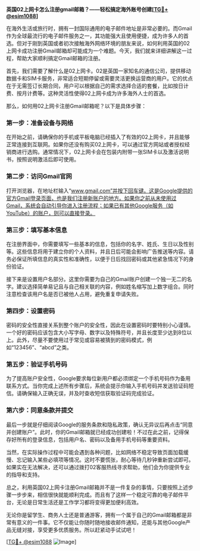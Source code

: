 **英国02上网卡怎么注册gmail邮箱？——轻松搞定海外账号创建[[TG💪+ @esim1088](https://t.me/s/esim1088)]**

在海外生活或旅行时，拥有一封国际通用的电子邮件地址是非常必要的。而Gmail作为全球最流行的电子邮件服务之一，其功能强大且使用便捷，成为许多人的首选。但对于刚到英国或者初次接触海外网络环境的朋友来说，如何利用英国的02上网卡成功注册Gmail邮箱却可能成为一个难题。今天，我们就来详细讲解这一过程，帮助大家顺利搞定Gmail邮箱的注册。

首先，我们需要了解什么是02上网卡。02是英国一家知名的通信公司，提供移动数据卡和SIM卡服务，非常适合短期停留或需要灵活更换运营商的用户。它的优点在于无需签订长期合同，用户可以根据自己的需求选择合适的套餐，比如按日计费、按月计费等。这种灵活性使得02上网卡成为许多海外人士的首选。

那么，如何用02上网卡注册Gmail邮箱呢？以下是具体步骤：

### 第一步：准备设备与网络

在开始之前，请确保你的手机或平板电脑已经插入了有效的02上网卡，并且能够正常连接到互联网。如果你还没有购买02上网卡，可以通过官方网站或者授权经销商进行选购。通常情况下，02上网卡会在包装内附带一张SIM卡以及激活说明书，按照说明激活后即可使用。

### 第二步：访问Gmail官网

打开浏览器，在地址栏输入“www.gmail.com”并按下回车键。这是Google提供的官方Gmail登录页面，也是我们注册新账户的地方。如果你之前从未使用过Gmail，系统会自动引导你进入注册流程；如果已有其他Google服务（如YouTube）的账户，则可以直接登录。

### 第三步：填写基本信息

在注册界面中，你需要填写一些基本的信息，包括你的名字、姓氏、生日以及性别等。这些信息将用于建立你的个人资料，并且日后可能会影响广告推送等内容。请务必保证所填信息的真实性和准确性，以便于日后找回密码或其他紧急情况下的身份验证。

接下来是设置用户名部分。这里你需要为自己的Gmail账户创建一个独一无二的名字。建议选择简单易记且与自己相关联的内容，例如姓名缩写加上数字组合。同时注意检查该用户名是否已被他人占用，避免重复申请失败。

### 第四步：设置密码

密码的安全性直接关系到整个账户的安全性，因此在设置密码时要特别小心谨慎。一个好的密码应该包含大小写字母、数字以及特殊符号，并且长度至少达到8位以上。此外，尽量不要使用过于常见或容易被猜到的密码模式，例如“123456”、“abcd”之类。

### 第五步：验证手机号码

为了提高账户安全性，Google要求每位新用户都必须绑定一个手机号码作为备用联系方式。当你完成上述所有步骤后，系统会提示你输入手机号码并发送验证码短信。请确保输入正确无误，并及时查收短信获取验证码完成验证。

### 第六步：同意条款并提交

最后一步就是仔细阅读Google的服务条款和隐私政策，确认无异议后再点击“同意并创建账户”。此时，你的Gmail邮箱就已经成功创建啦！不过在此之前，记得保存好所有的登录信息，包括用户名、密码以及备用手机号码等重要资料。

当然，在实际操作过程中可能会遇到各种问题，比如网络不稳定导致页面加载缓慢、忘记输入某些必填项等情况。这时不要慌张，耐心等待几秒钟重新尝试即可。如果实在无法解决，还可以通过拨打02客服热线寻求帮助，他们会为你提供专业的指导和支持。

总之，利用英国02上网卡注册Gmail邮箱并不是一件复杂的事情，只要按照上述步骤一步步来，相信很快就能顺利完成。而且有了这样一个稳定可靠的电子邮件平台，无论是日常生活还是工作学习都将变得更加便利高效。

无论你是留学生、商务人士还是普通游客，拥有一个属于自己的Gmail邮箱都是非常有意义的一件事。它不仅能让你随时随地接收邮件通知，还能与其他Google产品无缝对接，享受更多优质服务。所以赶紧动手试试吧！

[[TG💪+ @esim1088](https://t.me/s/esim1088) ![Image](https://i.postimg.cc/4NQfJmqS/Snipaste-2025-05-13-00-14-12.png)]